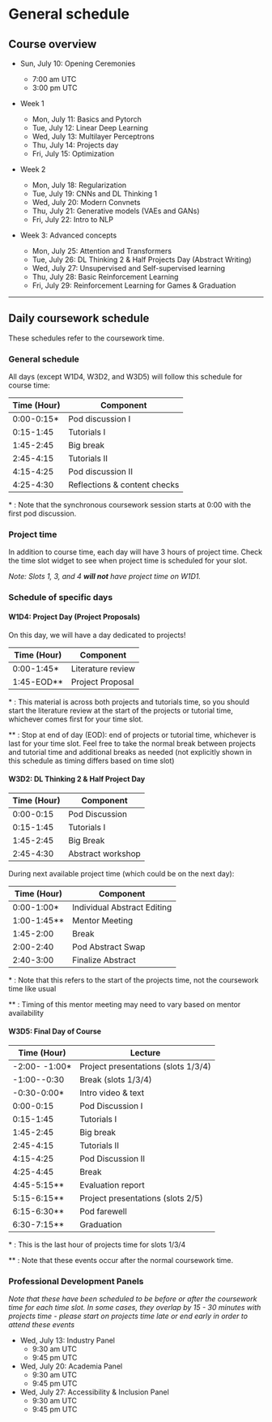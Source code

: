 # General schedule

## Course overview

* Sun, July 10: Opening Ceremonies
    * 7:00 am UTC
    * 3:00 pm UTC

* Week 1
    * Mon, July 11: Basics and Pytorch
    * Tue, July 12: Linear Deep Learning
    * Wed, July 13: Multilayer Perceptrons
    * Thu, July 14: Projects day
    * Fri, July 15: Optimization

* Week 2
    * Mon, July 18: Regularization
    * Tue, July 19: CNNs and DL Thinking 1
    * Wed, July 20: Modern Convnets
    * Thu, July 21: Generative models (VAEs and GANs)
    * Fri, July 22: Intro to NLP

* Week 3: Advanced concepts
    * Mon, July 25: Attention and Transformers
    * Tue, July 26: DL Thinking 2 & Half Projects Day (Abstract Writing)
    * Wed, July 27: Unsupervised and Self-supervised learning
    * Thu, July 28: Basic Reinforcement Learning
    * Fri, July 29: Reinforcement Learning for Games & Graduation
----

## Daily coursework schedule
These schedules refer to the coursework time.

### General schedule
All days (except W1D4, W3D2, and W3D5) will follow this schedule for course time:

|    Time (Hour)   |    Component                          |
|------------------|---------------------------------------|
|    0:00-0:15\*   |    Pod discussion I                   |
|    0:15-1:45     |    Tutorials I                        |
|    1:45-2:45     |    Big break                          |
|    2:45-4:15     |    Tutorials II                       |
|    4:15-4:25     |    Pod discussion II                  |
|    4:25-4:30     |    Reflections & content checks       |

\* : Note that the synchronous coursework session starts at 0:00 with the first pod discussion.

### Project time
In addition to course time, each day will have 3 hours of project time. Check the time slot widget to see when project time is scheduled for your slot.

_Note: Slots 1, 3, and 4 **will not** have project time on W1D1._

### Schedule of specific days

#### W1D4: Project Day (Project Proposals)
On this day, we will have a day dedicated to projects!

|    Time (Hour)   |    Component                              |
|------------------|-------------------------------------------|
|    0:00-1:45\*   |    Literature review                      |
|    1:45-EOD\**   |    Project Proposal                       |

\* : This material is across both projects and tutorials time, so you should start the literature review at the start of the projects or tutorial time, whichever comes first for your time slot.

\** : Stop at end of day (EOD): end of projects or tutorial time, whichever is last for your time slot. Feel free to take the normal break between projects and tutorial time and additional breaks as needed (not explicitly shown in this schedule as timing differs based on time slot)


#### W3D2: DL Thinking 2 & Half Project Day

|    Time (Hour)   |    Component                              |
|------------------|-------------------------------------------|
|    0:00-0:15     |    Pod Discussion                         |
|    0:15-1:45     |    Tutorials I                            |
|    1:45-2:45     |    Big Break                              |
|    2:45-4:30     |    Abstract workshop                      |

During next available project time (which could be on the next day):

|    Time (Hour)   |    Component                              |
|------------------|-------------------------------------------|
|    0:00-1:00\*    |    Individual Abstract Editing            |
|    1:00-1:45\**     |    Mentor Meeting                         |
|    1:45-2:00     |    Break                                  |
|    2:00-2:40     |    Pod Abstract Swap                      |
|    2:40-3:00     |    Finalize Abstract                      |

\* : Note that this refers to the start of the projects time, not the coursework time like usual

\** : Timing of this mentor meeting may need to vary based on mentor availability

#### W3D5: Final Day of Course

|    Time (Hour)   |    Lecture                               |
|------------------|------------------------------------------|
|   -2:00- -1:00\*  |    Project presentations (slots 1/3/4)  |
|   -1:00--0:30     |    Break (slots 1/3/4)                  |
|   -0:30-0:00\*    |    Intro video & text                    |
|    0:00-0:15      |    Pod Discussion I                      |
|    0:15-1:45      |    Tutorials I                           |
|    1:45-2:45      |    Big break                             |
|    2:45-4:15      |    Tutorials II                          |
|    4:15-4:25      |    Pod Discussion II                     |
|    4:25-4:45      |    Break                                 |
|    4:45-5:15\**   |    Evaluation report                     |
|    5:15-6:15\**   |    Project presentations (slots 2/5)     | 
|    6:15-6:30\**   |    Pod farewell                         |
|    6:30-7:15\**   |    Graduation                           |

\* : This is the last hour of projects time for slots 1/3/4

\** : Note that these events occur after the normal coursework time.

### Professional Development Panels
*Note that these have been scheduled to be before or after the coursework time for each time slot. In some cases, they overlap by 15 - 30 minutes with projects time - please start on projects time late or end early in order to attend these events*

* Wed, July 13: Industry Panel
    * 9:30 am UTC
    * 9:45 pm UTC
* Wed, July 20: Academia Panel
    * 9:30 am UTC
    * 9:45 pm UTC
* Wed, July 27: Accessibility & Inclusion Panel
    * 9:30 am UTC
    * 9:45 pm UTC
